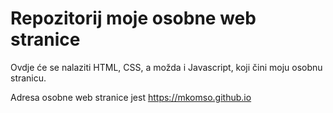 # Repozitorij moje osobne web stranice

Ovdje će se nalaziti HTML, CSS, a možda i Javascript, koji čini moju osobnu stranicu.

Adresa osobne web stranice jest https://mkomso.github.io
